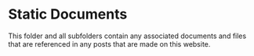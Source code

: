# Static Documents #

This folder and all subfolders contain any associated documents and files that are referenced in any posts that are made on this website.
